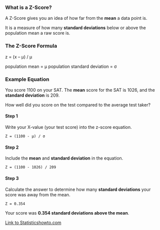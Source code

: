 ### What is a Z-Score?

A Z-Score gives you an idea of how far from the **mean** a data point is.

It is a measure of how many **standard deviations** below or above the population mean a raw score is.

### The Z-Score Formula

z = (x – μ) / μ

population mean = μ
population standard deviation = σ

### Example Equation

You score 1100 on your SAT.  The **mean** score for the SAT is 1026, and the **standard deviation** is 209.

How well did you score on the test compared to the average test taker?

#### Step 1
Write your X-value (your test score) into the z-score equation.
    
    Z = (1100 - μ) / σ
    
#### Step 2
Include the **mean** and **standard deviation** in the equation.

    Z = (1100 - 1026) / 209
    
#### Step 3
Calculate the answer to determine how many **standard deviations** your score was away from the mean.

    Z = 0.354
  
Your score was **0.354 standard deviations above the mean**.

[Link to Statisticshowto.com](https://www.statisticshowto.com/probability-and-statistics/z-score/)